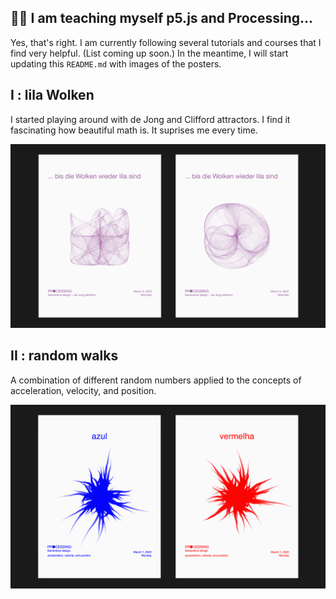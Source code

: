 ## :woman_student: I am teaching myself p5.js and Processing...
Yes, that's right. I am currently following several tutorials and courses that I find very helpful. (List coming up soon.) In the meantime, I will start updating this `README.md` with images of the posters. 

## I : lila Wolken
I started playing around with de Jong and Clifford attractors. I find it fascinating how beautiful math is. It suprises me every time. 

![Poster I](scripts/processingPosters/lilaWolken/lilaWolken-05.png)

## II : random walks
A combination of different random numbers applied to the concepts of acceleration, velocity, and position. 

![Poster II](scripts/processingPosters/randomWalk/vermelhaAzul-05.png)
